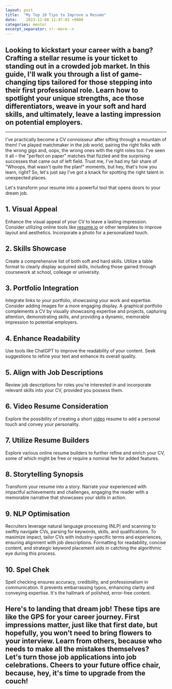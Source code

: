```yaml
---
layout: post
title:  "My Top 10 Tips to Improve a Resume"
date:    2023-12-08 11:47:03 +0000
categories: mentor 
excerpt_separator: <!--more-->
---
```


## Looking to kickstart your career with a bang? Crafting a stellar resume is your ticket to standing out in a crowded job market. In this guide, I'll walk you through a list of game-changing tips tailored for those stepping into their first professional role. Learn how to spotlight your unique strengths, ace those differentiators, weave in your soft and hard skills, and ultimately, leave a lasting impression on potential employers. 
<!--more-->
---
I've practically become a CV connoisseur after sifting through a mountain of them! I've played matchmaker in the job world, pairing the right folks with the wrong gigs and, oops, the wrong ones with the right roles too. I've seen it all – the "perfect on paper" matches that fizzled and the surprising successes that came out of left field. Trust me, I've had my fair share of "Whoops, that wasn't quite the plan!" moments, but hey, that's how you learn, right? So, let's just say I've got a knack for spotting the right talent in unexpected places.

Let's transform your resume into a powerful tool that opens doors to your dream job.

## 1. **Visual Appeal** 
Enhance the visual appeal of your CV to leave a lasting impression. Consider utilizing online tools like [resume.io] or other templates to improve layout and aesthetics. Incorporate a photo for a personalized touch.

## 2. **Skills Showcase**
Create a comprehensive list of both soft and hard skills. Utilize a table format to clearly display acquired skills, including those gained through coursework at school, colleage or university.

## 3. **Portfolio Integration**
Integrate links to your portfolio, showcasing your work and expertise. Consider adding images for a more engaging display. A graphical portfolio complements a CV by visually showcasing expertise and projects, capturing attention, demonstrating skills, and providing a dynamic, memorable impression to potential employers.

## 4. **Enhance Readability** 
Use tools like ChatGPT to improve the readability of your content. Seek suggestions to refine your text and enhance its overall quality.

## 5. **Align with Job Descriptions**
Review job descriptions for roles you're interested in and incorporate relevant skills into your CV, provided you possess them.

## 6. **Video Resume Consideration**
Explore the possibility of creating a short [video] resume to add a personal touch and convey your personality. 

## 7. **Utilize Resume Builders**
Explore various online resume builders to further refine and enrich your CV, some of which might be free or require a nominal fee for added features.

## 8. **Storytelling Synopsis**
Transform your resume into a story. Narrate your experienced with impactful achievements and challenges, engaging the reader with a memorable narrative that showcases your skills in action.

## 9. **NLP Optimisation**
Recruiters leverage natural language processing (NLP) and scanning to swiftly navigate CVs, parsing for keywords, skills, and qualifications. To maximize impact, tailor CVs with industry-specific terms and experiences, ensuring alignment with job descriptions. Formatting for readability, concise content, and strategic keyword placement aids in catching the algorithmic eye during this process.

## 10. **Spel Chek**
Spell checking ensures accuracy, credibility, and professionalism in communication. It prevents embarrassing typos, enhancing clarity and conveying expertise. It's the hallmark of polished, error-free content.

## Here's to landing that dream job! These tips are like the GPS for your career journey. First impressions matter, just like that first date, but hopefully, you won't need to bring flowers to your interview. Learn from others, because who needs to make all the mistakes themselves? Let's turn those job applications into job celebrations. Cheers to your future office chair, because, hey, it's time to upgrade from the couch!

[video]: https://clipchamp.com/en/blog/video-resume-tips-ideas/ 
[resume.io]: https://resume.io



